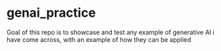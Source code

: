 # genai_practice
Goal of this repo is to showcase and test any example of generative AI i have come across, with an example of how they can be applied
